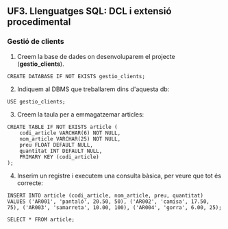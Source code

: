 ## UF3. Llenguatges SQL: DCL i extensió procedimental

### Gestió de clients

1. Creem la base de dades on desenvoluparem el projecte (**gestio_clients**). 

```
CREATE DATABASE IF NOT EXISTS gestio_clients;
```

2. Indiquem al DBMS que treballarem dins d'aquesta db:

```
USE gestio_clients;
```

3. Creem la taula per a emmagatzemar articles:

```
CREATE TABLE IF NOT EXISTS article (
	codi_article VARCHAR(6) NOT NULL,
	nom_article VARCHAR(25) NOT NULL,
	preu FLOAT DEFAULT NULL,
	quantitat INT DEFAULT NULL,
	PRIMARY KEY (codi_article)
);

```

4. Inserim un registre i executem una consulta bàsica, per veure que tot és correcte:

```
INSERT INTO article (codi_article, nom_article, preu, quantitat) 
VALUES ('AR001', 'pantaló', 20.50, 50), ('AR002', 'camisa', 17.50, 75), ('AR003', 'samarreta', 10.00, 100), ('AR004', 'gorra', 6.00, 25);

SELECT * FROM article;
```